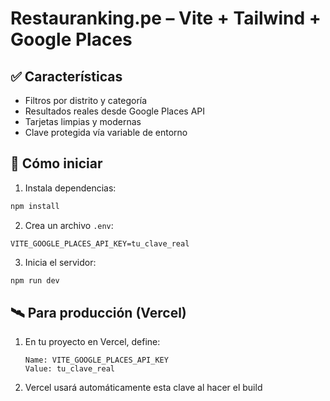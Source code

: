 # Restauranking.pe – Vite + Tailwind + Google Places

## ✅ Características

- Filtros por distrito y categoría
- Resultados reales desde Google Places API
- Tarjetas limpias y modernas
- Clave protegida vía variable de entorno

## 🚀 Cómo iniciar

1. Instala dependencias:
```bash
npm install
```

2. Crea un archivo `.env`:
```
VITE_GOOGLE_PLACES_API_KEY=tu_clave_real
```

3. Inicia el servidor:
```bash
npm run dev
```

## 🛰️ Para producción (Vercel)

1. En tu proyecto en Vercel, define:
   ```
   Name: VITE_GOOGLE_PLACES_API_KEY
   Value: tu_clave_real
   ```

2. Vercel usará automáticamente esta clave al hacer el build